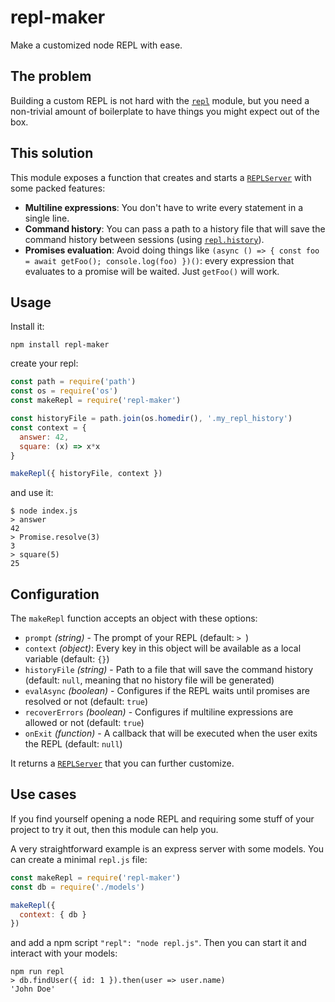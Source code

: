 # repl-maker

Make a customized node REPL with ease.

## The problem

Building a custom REPL is not hard with the [`repl`](https://nodejs.org/api/repl.html)
module, but you need a non-trivial amount of boilerplate to have things you
might expect out of the box.

## This solution

This module exposes a function that creates and starts a
[`REPLServer`](https://nodejs.org/api/repl.html#repl_class_replserver) with some
packed features:

- **Multiline expressions**: You don't have to write every statement in a single
  line.
- **Command history**: You can pass a path to a history file that will save the
  command history between sessions (using
  [`repl.history`](https://www.npmjs.com/package/repl.history)).
- **Promises evaluation**: Avoid doing things like `(async () => { const foo =
  await getFoo(); console.log(foo) })()`: every expression that evaluates to a
  promise will be waited. Just `getFoo()` will work.

## Usage

Install it:

```
npm install repl-maker
```

create your repl:

```javascript
const path = require('path')
const os = require('os')
const makeRepl = require('repl-maker')

const historyFile = path.join(os.homedir(), '.my_repl_history')
const context = {
  answer: 42,
  square: (x) => x*x
}

makeRepl({ historyFile, context })
```

and use it:

```
$ node index.js
> answer
42
> Promise.resolve(3)
3
> square(5)
25
```

## Configuration

The `makeRepl` function accepts an object with these options:

- `prompt` _(string)_ - The prompt of your REPL (default: `> `)
- `context` _(object)_: Every key in this object will be available as a local
  variable (default: `{}`)
- `historyFile` _(string)_ - Path to a file that will save the command history
  (default: `null`, meaning that no history file will be generated)
- `evalAsync` _(boolean)_ - Configures if the REPL waits until promises are resolved
  or not (default: `true`)
- `recoverErrors` _(boolean)_ - Configures if multiline expressions are allowed
  or not (default: `true`)
- `onExit` _(function)_ - A callback that will be executed when the user exits
  the REPL (default: `null`)

It returns a [`REPLServer`](https://nodejs.org/api/repl.html#repl_class_replserver) that you can further
customize.

## Use cases

If you find yourself opening a node REPL and requiring some stuff of your
project to try it out, then this module can help you.

A very straightforward example is an express server with some models. You can
create a minimal `repl.js` file:

```javascript
const makeRepl = require('repl-maker')
const db = require('./models')

makeRepl({
  context: { db }
})
```

and add a npm script `"repl": "node repl.js"`. Then you can start it and
interact with your models:

```
npm run repl
> db.findUser({ id: 1 }).then(user => user.name)
'John Doe'
```
